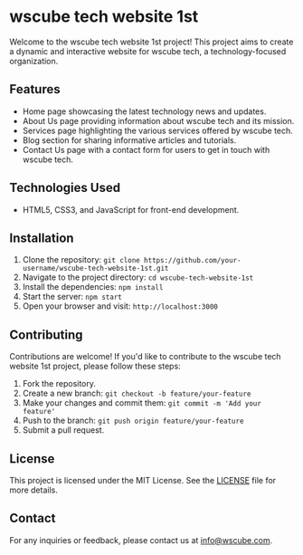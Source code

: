 # wscube tech website 1st

Welcome to the wscube tech website 1st project! This project aims to create a dynamic and interactive website for wscube tech, a technology-focused organization.

## Features

- Home page showcasing the latest technology news and updates.
- About Us page providing information about wscube tech and its mission.
- Services page highlighting the various services offered by wscube tech.
- Blog section for sharing informative articles and tutorials.
- Contact Us page with a contact form for users to get in touch with wscube tech.

## Technologies Used

- HTML5, CSS3, and JavaScript for front-end development.


## Installation

1. Clone the repository: `git clone https://github.com/your-username/wscube-tech-website-1st.git`
2. Navigate to the project directory: `cd wscube-tech-website-1st`
3. Install the dependencies: `npm install`
4. Start the server: `npm start`
5. Open your browser and visit: `http://localhost:3000`

## Contributing

Contributions are welcome! If you'd like to contribute to the wscube tech website 1st project, please follow these steps:

1. Fork the repository.
2. Create a new branch: `git checkout -b feature/your-feature`
3. Make your changes and commit them: `git commit -m 'Add your feature'`
4. Push to the branch: `git push origin feature/your-feature`
5. Submit a pull request.

## License

This project is licensed under the MIT License. See the [LICENSE](LICENSE) file for more details.

## Contact

For any inquiries or feedback, please contact us at info@wscube.com.
